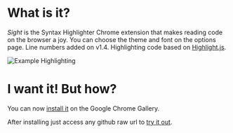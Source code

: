 What is it?
===========
*Sight* is the Syntax Highlighter Chrome extension that makes reading code on the browser a joy.
You can choose the theme and font on the options page. Line numbers added on v1.4.
Highlighting code based on [Highlight.js](https://github.com/isagalaev/highlight.js).

![Example Highlighting](https://chrome.google.com/extensions/img/epmaefhielclhlnmjofcdapbeepkmggh/1296014654.98/screenshot_big/19001)

I want it! But how?
===================
You can now [install it](http://chrome.google.com/extensions/detail/epmaefhielclhlnmjofcdapbeepkmggh) on the Google Chrome Gallery.

After installing just access any github raw url to [try it out](http://github.com/tsenart/sight/raw/master/js/inject.js).
